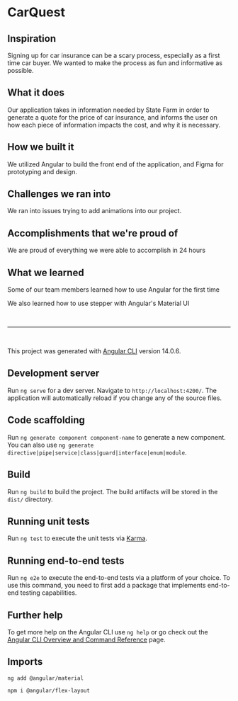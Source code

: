 # CarQuest

## Inspiration

Signing up for car insurance can be a scary process, especially as a first time car buyer. We wanted to make the process as fun and informative as possible. 

## What it does

Our application takes in information needed by State Farm in order to generate a quote for the price of car insurance, and informs the user on how each piece of information impacts the cost, and why it is necessary. 

## How we built it

We utilized Angular to build the front end of the application, and Figma for prototyping and design. 

## Challenges we ran into

We ran into issues trying to add animations into our project.

## Accomplishments that we're proud of

We are proud of everything we were able to accomplish in 24 hours

## What we learned

Some of our team members learned how to use Angular for the first time

We also learned how to use stepper with Angular's Material UI

<br>

----

<br>


This project was generated with [Angular CLI](https://github.com/angular/angular-cli) version 14.0.6.

## Development server

Run `ng serve` for a dev server. Navigate to `http://localhost:4200/`. The application will automatically reload if you change any of the source files.

## Code scaffolding

Run `ng generate component component-name` to generate a new component. You can also use `ng generate directive|pipe|service|class|guard|interface|enum|module`.

## Build

Run `ng build` to build the project. The build artifacts will be stored in the `dist/` directory.

## Running unit tests

Run `ng test` to execute the unit tests via [Karma](https://karma-runner.github.io).

## Running end-to-end tests

Run `ng e2e` to execute the end-to-end tests via a platform of your choice. To use this command, you need to first add a package that implements end-to-end testing capabilities.

## Further help

To get more help on the Angular CLI use `ng help` or go check out the [Angular CLI Overview and Command Reference](https://angular.io/cli) page.

## Imports
`ng add @angular/material`

`npm i @angular/flex-layout`
